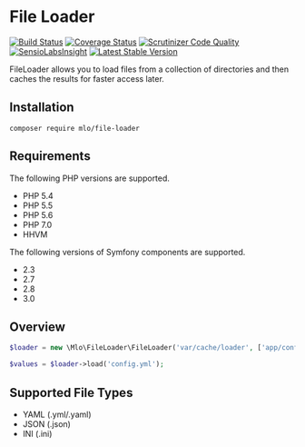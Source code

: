 # File Loader

[![Build Status](https://travis-ci.org/mloberg/FileLoader.svg?branch=master)](https://travis-ci.org/mloberg/FileLoader)
[![Coverage Status](https://coveralls.io/repos/mloberg/FileLoader/badge.svg?branch=master&service=github)](https://coveralls.io/github/mloberg/FileLoader?branch=master)
[![Scrutinizer Code Quality](https://scrutinizer-ci.com/g/mloberg/FileLoader/badges/quality-score.png?b=master)](https://scrutinizer-ci.com/g/mloberg/FileLoader/?branch=master)
[![SensioLabsInsight](https://insight.sensiolabs.com/projects/9a09cc58-37a3-414e-a0a4-f2433b65c014/mini.png)](https://insight.sensiolabs.com/projects/9a09cc58-37a3-414e-a0a4-f2433b65c014)
[![Latest Stable Version](https://poser.pugx.org/mlo/file-loader/v/stable)](https://packagist.org/packages/mlo/file-loader)

FileLoader allows you to load files from a collection of directories and then
caches the results for faster access later.

## Installation

    composer require mlo/file-loader

## Requirements

The following PHP versions are supported.

* PHP 5.4
* PHP 5.5
* PHP 5.6
* PHP 7.0
* HHVM

The following versions of Symfony components are supported.

* 2.3
* 2.7
* 2.8
* 3.0

## Overview

```php
$loader = new \Mlo\FileLoader\FileLoader('var/cache/loader', ['app/config']);

$values = $loader->load('config.yml');
```

## Supported File Types

* YAML (.yml/.yaml)
* JSON (.json)
* INI (.ini)
